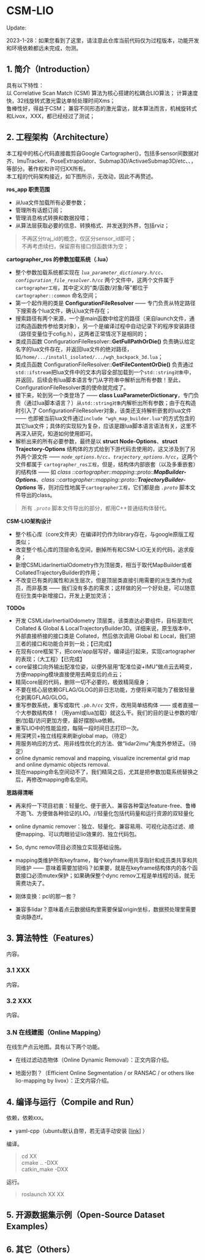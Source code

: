# CSM-LIO

Update:

2023-1-28：如果您看到了这里，请注意此仓库当前代码仅为过程版本，功能开发和环境依赖都远未完成，勿测。

## 1. 简介（Introduction）

具有以下特性：   
以 Correlative Scan Match (CSM) 算法为核心搭建的松耦合LIO算法；
计算速度快，32线旋转式激光雷达单帧处理时间Xms；  
鲁棒性好，得益于CSM； 
兼容不同形态的激光雷达，就本算法而言，机械旋转式和Livox，XXX，都已经经过了测试；   

## 2. 工程架构（Architecture）
本工程中的核心代码直接裁剪自Google Cartographer()，包括多sensor间数据对齐、ImuTracker、PoseExtrapolator、Submap3D/ActivaeSubmap3D/etc、、，等部分。著作权和许可归XX所有。  
本工程的代码架构接近，如下图所示，无改动，因此不再赘述。

**ros_app 职责范围**
- 从lua文件加载所有必要参数；
- 管理所有话题订阅；
- 管理消息格式转换和数据投喂；
- 从算法层获取必要的信息、转换格式、并发送到外界，包括rviz；
> 不再区分traj_id的概念，仅区分sensor_id即可；  
> 不再考虑续扫，保留原有接口但函数体为空；

**cartographer_ros 的参数加载系统（.lua）**
- 整个参数加载系统都实现在 *`lua_parameter_dictionary.h/cc`、`configuration_file_resolver.h/cc`* 两个文件中，这两个文件属于 `cartographer工程`，其中定义的“类/函数/对象/等”都位于 `cartographer::common` 命名空间；
- 第一个起作用的类是 **ConfigurationFileResolver** —— 专门负责从特定路径下搜索各个lua文件，确认lua文件存在；
- 搜索路径有两个来源，一个是main函数中给定的路径（来自launch文件，通过构造函数传参给类对象），另一个是编译过程中自动记录下的程序安装路径（路径变量位于cofig.h），这两者正常情况下是相同的；
- 类成员函数 ConfigurationFileResolver::**GetFullPathOrDie()** 负责确认给定名字的lua文件存在，并返回lua文件的绝对路径，如`/home/.../install_isolated/.../wgh_backpack_3d.lua`；
- 类成员函数 ConfigurationFileResolver::**GetFileContentOrDie()** 负责通过`std::ifstream`把lua文件中的文本内容全部加载到一个`std::string对象`中，并返回，后续会有lua脚本语言专门从字符串中解析出所有参数！至此，ConfigurationFileResolver类的使命就完成了。
- 接下来，轮到另一个类登场了 —— **class LuaParameterDictionary**，专门负责（通过lua脚本语言？）从`std::string对象`内解析出所有参数；由于在构造时引入了 ConfigurationFileResolver对象，该类还支持解析嵌套的lua文件 —— 也即被当前lua文件通过`include "wgh_map_builder.lua"`的方式包含的其它lua文件；具体的实现较为复杂，应该是跟lua脚本语言语法有关，这里不再深入研究，知道如何使用即可。
- 解析出来的所有必要参数，最终是以 **struct Node-Options**、**struct Trajectory-Options** 结构体的方式给到下游代码去使用的，这又涉及到了另外两个源文件 —— *`node_options.h/cc`、`trajectory_options.h/cc`*，这两个文件都属于 `cartographer_ros工程`，但是，结构体内部嵌套（以及多重嵌套）的结构体 —— 如 *class ::cartographer::mapping::proto::**MapBuilder-Options***、*class ::cartographer::mapping::proto::**TrajectoryBuilder-Options*** 等，则对应性地属于`cartographer工程`，它们都是由 *`.proto`* 脚本文件导出的class。
> 所有 *`.proto`* 脚本文件导出的部分，都用C++普通结构体替代。

**CSM-LIO架构设计**
- 整个核心库（core文件夹）在编译时仍作为library存在，与google原版工程类似；
- 改变整个核心库的顶层命名空间，删掉所有和CSM-LIO无关的代码，追求瘦身；
- 新增CSMLidarInertialOdometry作为顶层类，相当于取代MapBuilder或者CollatedTrajectoryBuilder的作用；
- 不改变已有类的属性和派生层次，但是顶层类直接引用需要的派生类作为成员，而非基类 —— 我们没有多态的需求；这样做的另一个好处是，可以随意在衍生类中新增接口，开发上更加灵活；

**TODOs**
- 开发 CSMLidarInertialOdometry 顶层类，该类直达必要组件，目标是取代 Collated & Global & LocalTrajectoryBuilder3D。详细来说，原生版本中，外部直接桥接的接口类是 Collated，然后依次调用 Global 和 Local，我们把三者的接口和功能合并到一处；【已完成】
- 在现有core框架下，把core/app层写好，编译运行起来，实现cartographer的表现；（大工程）【已完成】
- core留接口向外输出配准位姿，以便外层用“配准位姿+IMU”做点云去畸变，方便mapping模块直接使用去畸变后的点云；
- 精简core层的代码，删除一切不必要的，极致精简瘦身；
- 不要在核心层依赖GFLAG/GLOG的非日志功能，方便将来可能为了极致轻量化剥离GFLAG/GLOG。
- 重写参数系统，重写或取代 *`.pb.h/cc`* 文件，改用简单结构体 —— 或者直接一个大参数结构体！（用yaml或lua加载）就这么干。我们的目的是让参数的增/删/加载/访问更加方便，最好摆脱lua依赖。
- 重写LIO中的性能监控，每隔一段时间日志打印一次。
- 用深拷贝+独立线程来刷新global map。（待定）
- 用服务响应的方式、用非线性优化的方法、做“lidar2imu”角度外参矫正。（待定）
- online dynamic removal and mapping, visualize incremental grid map and online dymamic objects removal.
- 现在mapping命名空间动不了，我们精简之后，尤其是把参数加载系统替换之后，再修改mapping命名空间。

**思路得清晰**
- 再来捋一下项目初衷：轻量化、便于嵌入、兼容各种雷达feature-free、鲁棒不跑飞、方便做各种验证的LIO。//轻量化包括代码量和运行资源的双轻量化
- online dynamic remover：独立、轻量化、兼容易用、可视化动态过滤、顺便mapping、可以肉眼验证lio效果的、独立代码包。
- So, dync remov项目必须独立实现基础设施。

- mapping类维护所有keyframe，每个keyframe用共享指针和成员类共享和共同维护 —— 意味着需要加锁吗？如果要，就是在keyframe结构体内的各个函数接口必须mutex保护；如果确保整个dync remov工程是单线程的话，就无需费功夫了。
- 刚体变换：pcl的那一套？
- 兼容多lidar？意味着点云数据结构里需要保留origin坐标，数据预处理里需要查询静态tf。






## 3. 算法特性（Features）
内容。

### 3.1 XXX
内容。

### 3.2 XXX 
内容。

### 3.N 在线建图（Online Mapping）
在线生产点云地图。具有以下两个功能。  

- 在线过滤动态物体（Online Dynamic Removal）：正文内容介绍。

- 地面分割？（Efficient Online Segmentation / or RANSAC / or others like lio-mapping by livox）：正文内容介绍。

## 4. 编译与运行（Compile and Run）
依赖，依赖`XXX`。  
- yaml-cpp（ubuntu默认自带，若无请手动安装 [[link](https://github.com/jbeder/yaml-cpp)] ）

编译。  
> cd XX  
> cmake .. -DXX  
> catkin_make -DXX  

运行。  
> roslaunch XX XX  


## 5. 开源数据集示例（Open-Source Dataset Examples）


## 6. 其它（Others）
